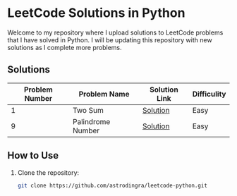 # LeetCode Solutions in Python

Welcome to my repository where I upload solutions to LeetCode problems that I have solved in Python. I will be updating this repository with new solutions as I complete more problems.

## Solutions

| Problem Number | Problem Name      | Solution Link                   | Difficulity |
|----------------|-------------------|---------------------------------|-------------|
| 1              | Two Sum           | [Solution](two_sum.py) |Easy|
| 9              | Palindrome Number | [Solution](palindrome_number.py) |Easy|
<!-- Add more rows as you solve more problems -->


## How to Use

1. Clone the repository:
   ```sh
   git clone https://github.com/astrodingra/leetcode-python.git
